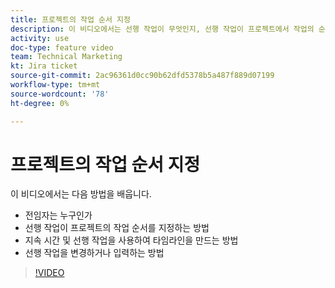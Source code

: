 ```yaml
---
title: 프로젝트의 작업 순서 지정
description: 이 비디오에서는 선행 작업이 무엇인지, 선행 작업이 프로젝트에서 작업의 순서를 지정하는 방법, 지속 시간 및 선행 작업을 사용하여 타임라인을 만드는 방법, 선행 작업을 변경하거나 입력하는 방법을 알아봅니다
activity: use
doc-type: feature video
team: Technical Marketing
kt: Jira ticket
source-git-commit: 2ac96361d0cc90b62dfd5378b5a487f889d07199
workflow-type: tm+mt
source-wordcount: '78'
ht-degree: 0%

---
```


# 프로젝트의 작업 순서 지정

이 비디오에서는 다음 방법을 배웁니다.

* 전임자는 누구인가
* 선행 작업이 프로젝트의 작업 순서를 지정하는 방법
* 지속 시간 및 선행 작업을 사용하여 타임라인을 만드는 방법
* 선행 작업을 변경하거나 입력하는 방법

>[!VIDEO](https://video.tv.adobe.com/v/335091/?quality=12)